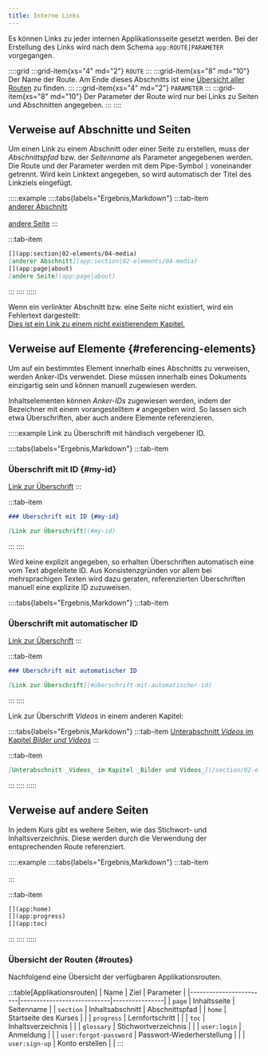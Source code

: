 ```yaml
---
title: Interne Links
---
```


Es können Links zu jeder internen Applikationsseite gesetzt werden. Bei der
Erstellung des Links wird nach dem Schema `app:ROUTE|PARAMETER` vorgegangen.

::::grid
:::grid-item{xs="4" md="2"}
`ROUTE`
:::
:::grid-item{xs="8" md="10"}
Der Name der Route. Am Ende dieses Abschnitts ist eine
[Übersicht aller Routen](#routes) zu finden.
:::
:::grid-item{xs="4" md="2"}
`PARAMETER`
:::
:::grid-item{xs="8" md="10"}
Der Parameter der Route wird nur bei Links zu Seiten und Abschnitten angegeben.
:::
::::

## Verweise auf Abschnitte und Seiten

Um einen Link zu einem Abschnitt oder einer Seite zu erstellen, muss der
*Abschnittspfad* bzw. der *Seitenname* als Parameter angegebenen werden. Die
Route und der Parameter werden mit dem Pipe-Symbol `|` voneinander getrennt.
Wird kein Linktext angegeben, so wird automatisch der Titel des Linkziels
eingefügt.

:::::example
::::tabs{labels="Ergebnis,Markdown"}
:::tab-item
[](app:section|02-elements/04-media)  
[anderer Abschnitt](app:section|02-elements/04-media)  
[](app:page|about)  
[andere Seite](app:page|about)
:::

:::tab-item
```markdown
[](app:section|02-elements/04-media)  
[anderer Abschnitt](app:section|02-elements/04-media)  
[](app:page|about)  
[andere Seite](app:page|about)
```
:::
::::
:::::

Wenn ein verlinkter Abschnitt bzw. eine Seite nicht existiert, wird ein
Fehlertext dargestellt:  
[Dies ist ein Link zu einem nicht existierendem
Kapitel.](/section/does-not-exist)

## Verweise auf Elemente {#referencing-elements}

Um auf ein bestimmtes Element innerhalb eines Abschnitts zu verweisen, werden
Anker-IDs verwendet. Diese müssen innerhalb eines Dokuments einzigartig sein und
können manuell zugewiesen werden.

Inhaltselementen können *Anker-IDs* zugewiesen werden, indem der Bezeichner mit
einem vorangestelltem `#` angegeben wird. So lassen sich etwa Überschriften,
aber auch andere Elemente referenzieren.

:::::example
Link zu Überschrift mit händisch vergebener ID.

::::tabs{labels="Ergebnis,Markdown"}
:::tab-item
### Überschrift mit ID {#my-id}

[Link zur Überschrift](#my-id)
:::

:::tab-item
```markdown
### Überschrift mit ID {#my-id}

[Link zur Überschrift](#my-id)
```
:::
::::

Wird keine explizit angegeben, so erhalten Überschriften automatisch eine vom
Text abgeleitete ID. Aus Konsistenzgründen vor allem bei mehrsprachigen Texten
wird dazu geraten, referenzierten Überschriften manuell eine explizite ID
zuzuweisen.

::::tabs{labels="Ergebnis,Markdown"}
:::tab-item
### Überschrift mit automatischer ID

[Link zur Überschrift](#überschrift-mit-automatischer-id)
:::

:::tab-item
```markdown
### Überschrift mit automatischer ID

[Link zur Überschrift](#überschrift-mit-automatischer-id)
```
:::
::::

Link zur Überschrift _Videos_ in einem anderen Kapitel:

::::tabs{labels="Ergebnis,Markdown"}
:::tab-item
[Unterabschnitt _Videos_ im Kapitel _Bilder und Videos_](/section/02-elements/04-media#videos)
:::

:::tab-item
```markdown
[Unterabschnitt _Videos_ im Kapitel _Bilder und Videos_](/section/02-elements/04-media#videos)
```
:::
::::
:::::

## Verweise auf andere Seiten

In jedem Kurs gibt es weitere Seiten, wie das Stichwort- und Inhaltsverzeichnis.
Diese werden durch die Verwendung der entsprechenden Route referenziert.

:::::example
::::tabs{labels="Ergebnis,Markdown"}
:::tab-item
[](app:home)  
[](app:progress)  
[](app:toc)
:::

:::tab-item
```markdown
[](app:home)  
[](app:progress)  
[](app:toc)
```
:::
::::
:::::

### Übersicht der Routen {#routes}

Nachfolgend eine Übersicht der verfügbaren Applikationsrouten.

:::table[Applikationsrouten]
| Name                   | Ziel                       | Parameter      |
|------------------------|----------------------------|----------------|
| `page`                 | Inhaltsseite               | Seitenname     |
| `section`              | Inhaltsabschnitt           | Abschnittspfad |
| `home`                 | Startseite des Kurses      |                |
| `progress`             | Lernfortschritt            |                |
| `toc`                  | Inhaltsverzeichnis         |                |
| `glossary`             | Stichwortverzeichnis       |                |
| `user:login`           | Anmeldung                  |                |
| `user:forgot-password` | Passwort-Wiederherstellung |                |
| `user:sign-up`         | Konto erstellen            |                |
:::
